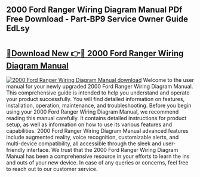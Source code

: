 ## 2000 Ford Ranger Wiring Diagram Manual PDf Free Download - Part-BP9 Service Owner Guide EdLsy

# <h2><a href="http://dfu3vy.blite.top/?on=2000+Ford+Ranger+Wiring+Diagram+Manual">🔗Download New 👉🔴 2000 Ford Ranger Wiring Diagram Manual</a></h2>

[![2000 Ford Ranger Wiring Diagram Manual download](https://i.imgur.com/lujVjoI.png)](http://dfu3vy.blite.top/?on=2000+Ford+Ranger+Wiring+Diagram+Manual)
Welcome to the user manual for your newly upgraded 2000 Ford Ranger Wiring Diagram Manual. This comprehensive guide is intended to help you understand and operate your product successfully. You will find detailed information on features, installation, operation, maintenance, and troubleshooting. Before you begin using your 2000 Ford Ranger Wiring Diagram Manual, we recommend reading this manual carefully. It contains detailed instructions for product setup, as well as information on how to use its various features and capabilities. 2000 Ford Ranger Wiring Diagram Manual advanced features include augmented reality, voice recognition, customizable alerts, and multi-device compatibility, all accessible through the sleek and user-friendly interface. We trust that the 2000 Ford Ranger Wiring Diagram Manual has been a comprehensive resource in your efforts to learn the ins and outs of your new device. In case of any queries or concerns, feel free to reach out to our customer service.
